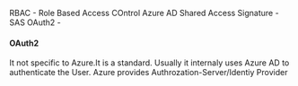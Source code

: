 
RBAC - Role Based Access COntrol
Azure AD
Shared Access Signature - SAS
OAuth2 -

#### OAuth2
It not specific to Azure.It is a standard.
Usually it internaly uses Azure AD to authenticate the User. Azure provides Authrozation-Server/Identiy Provider
